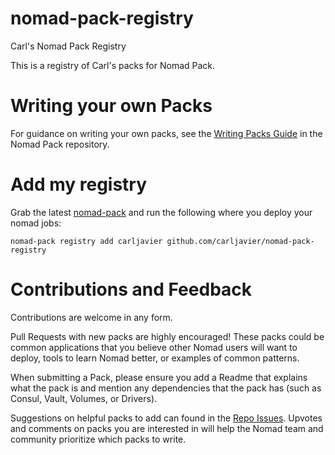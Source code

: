 # nomad-pack-registry
Carl's Nomad Pack Registry


This is a registry of Carl's packs for Nomad Pack.


# Writing your own Packs

For guidance on writing your own packs, see the [Writing Packs Guide](https://github.com/hashicorp/nomad-pack/blob/main/docs/writing-packs.md) in the Nomad Pack repository.


# Add my registry

Grab the latest [nomad-pack](https://releases.hashicorp.com/nomad-pack/) and run the following where you deploy your nomad jobs:

```shell
nomad-pack registry add carljavier github.com/carljavier/nomad-pack-registry
```

# Contributions and Feedback

Contributions are welcome in any form.

Pull Requests with new packs are highly encouraged! These packs could be common applications
that you believe other Nomad users will want to deploy, tools to learn Nomad better, or
examples of common patterns.

When submitting a Pack, please ensure you add a Readme that explains what the pack is and
mention any dependencies that the pack has (such as Consul, Vault, Volumes, or Drivers).

Suggestions on helpful packs to add can found in the [Repo Issues](https://github.com/hashicorp/nomad-pack-community-registry/issues). Upvotes and comments on packs you are interested in will help the Nomad team and community prioritize which packs to write.